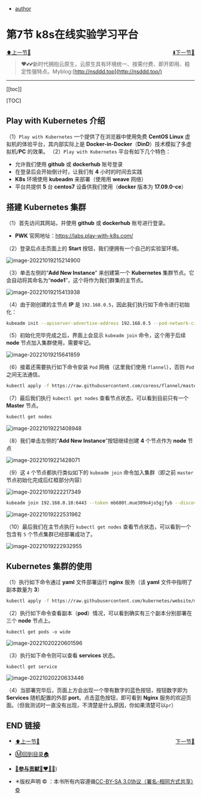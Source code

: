 + [author](http://nsddd.top)

# 第7节 k8s在线实验学习平台

<div><a href = '6.md' style='float:left'>⬆️上一节🔗  </a><a href = '8.md' style='float: right'>  ⬇️下一节🔗</a></div>
<br>

> ❤️💕💕新时代拥抱云原生，云原生具有环境统一、按需付费、即开即用、稳定性强特点。Myblog:[http://nsddd.top](http://nsddd.top/)

---
[[toc]]

[TOC]

## Play with Kubernetes 介绍

（1）`Play with Kubernetes` 一个提供了在浏览器中使用免费 **CentOS Linux** 虚拟机的体验平台，其内部实际上是 **Docker-in-Docker**（**DinD**）技术模拟了多虚拟机/**PC** 的效果。
（2）`Play with Kubernetes` 平台有如下几个特色：

+ 允许我们使用 **github** 或 **dockerhub** 账号登录
+ 在登录后会开始倒计时，让我们有 **4** 小时的时间去实践
+ **K8s** 环境使用 **kubeadm** 来部署（使用用 **weave** 网络）
+ 平台共提供 **5** 台 **centos7** 设备供我们使用（**docker** 版本为 **17.09.0-ce**）



##  搭建 Kubernetes 集群

（1）首先访问其网站，并使用 **github** 或 **dockerhub** 账号进行登录。

+ **PWK** 官网地址：https://labs.play-with-k8s.com/

（2）登录后点击页面上的 **Start** 按钮，我们便拥有一个自己的实验室环境。

![image-20221019215214900](http://sm.nsddd.top/smimage-20221019215214900.png)



（3）单击左侧的“**Add New Instance**” 来创建第一个 **Kubernetes** 集群节点。它会自动将其命名为“**node1**”，这个将作为我们群集的主节点。

![image-20221019215413938](http://sm.nsddd.top/smimage-20221019215413938.png)



（4）由于刚创建的主节点 **IP** 是 `192.168.0.5`，因此我们执行如下命令进行初始化：

```bash
kubeadm init --apiserver-advertise-address 192.168.0.5 --pod-network-cidr=10.244.0.0/16
```



（5）初始化完毕完成之后，界面上会显示 `kubeadm join` 命令，这个用于后续 **node** 节点加入集群使用，需要牢记。

![image-20221019215641859](http://sm.nsddd.top/smimage-20221019215641859.png)



（6）接着还需要执行如下命令安装 `Pod` 网络（这里我们使用 `flannel`），否则 `Pod` 之间无法通信。

```bash
kubectl apply -f https://raw.githubusercontent.com/coreos/flannel/master/Documentation/kube-flannel.yml
```


（7）最后我们执行 `kubectl get nodes` 查看节点状态，可以看到目前只有一个 **Master** 节点。

```bash
kubectl get nodes
```

![image-20221019221408948](http://sm.nsddd.top/smimage-20221019221408948.png)


（8）我们单击左侧的“**Add New Instance**”按钮继续创建 **4** 个节点作为 **node** 节点

![image-20221019221428071](http://sm.nsddd.top/smimage-20221019221428071.png)


（9）这 `4` 个节点都执行类似如下的 `kubeadm join` 命令加入集群（即之前 `master` 节点初始化完成后红框部分内容）

![image-20221019222217349](http://sm.nsddd.top/smimage-20221019222217349.png)

```bash
kubeadm join 192.168.0.18:6443 --token mb680t.mue309o4jo5gjfyb --discovery-token-ca-cert-hash sha256:714f1794efcf23flec7f2dc6eae029466022d7c74c991cf91decf8ff22be61ab
```

![image-20221019222531962](http://sm.nsddd.top/smimage-20221019222531962.png)



（10）最后我们在主节点执行 `kubectl get nodes` 查看节点状态，可以看到一个包含有 `5` 个节点集群已经部署成功了。

![image-20221019222932955](http://sm.nsddd.top/smimage-20221019222932955.png)



## Kubernetes 集群的使用

（1）执行如下命令通过 **yaml** 文件部署运行 **nginx** 服务（该 **yaml** 文件中指明了副本数量为 **3**）

```bash
kubectl apply -f https://raw.githubusercontent.com/kubernetes/website/master/content/en/examples/application/nginx-app.yaml
```



（2）执行如下命令查看副本（**pod**）情况，可以看到确实有三个副本分别部署在三个 **node** 节点上。

```
kubectl get pods -o wide
```

![image-20221020220601596](http://sm.nsddd.top/smimage-20221020220601596.png)



（3）执行如下命令则可以查看 **services** 状态。

```
kubectl get service
```

![image-20221020220633446](http://sm.nsddd.top/smimage-20221020220633446.png)



（4）当部署完毕后，页面上方会出现一个带有数字的蓝色按钮，按钮数字即为 **Services** 随机配置的外部 **port**。点击蓝色按钮，即可看到 **Nginx** 服务的欢迎页面。（但我测试时一直没有出现，不清楚是什么原因，你如果清楚可以`pr`）





## END 链接
<ul><li><div><a href = '6.md' style='float:left'>⬆️上一节🔗  </a><a href = '8.md' style='float: right'>  ️下一节🔗</a></div></li></ul>

+ [Ⓜ️回到目录🏠](../README.md)

+ [**🫵参与贡献💞❤️‍🔥💖**](https://nsddd.top/archives/contributors))

+ ✴️版权声明 &copy; ：本书所有内容遵循[CC-BY-SA 3.0协议（署名-相同方式共享）&copy;](http://zh.wikipedia.org/wiki/Wikipedia:CC-by-sa-3.0协议文本) 

